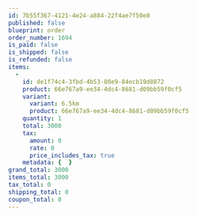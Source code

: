 ```yaml
---
id: 7b55f367-4121-4e24-a884-22f4ae7f50e8
published: false
blueprint: order
order_number: 1694
is_paid: false
is_shipped: false
is_refunded: false
items:
  -
    id: de1f74c4-3fbd-4b53-80e9-84ecb19d8872
    product: 66e767a9-ee34-4dc4-8681-d09bb59f0cf5
    variant:
      variant: 6.5km
      product: 66e767a9-ee34-4dc4-8681-d09bb59f0cf5
    quantity: 1
    total: 3000
    tax:
      amount: 0
      rate: 0
      price_includes_tax: true
    metadata: {  }
grand_total: 3000
items_total: 3000
tax_total: 0
shipping_total: 0
coupon_total: 0
---
```

